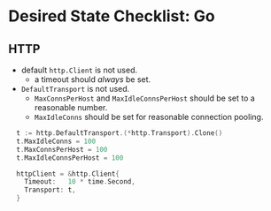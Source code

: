 # Desired State Checklist: Go

## HTTP

* default `http.Client` is not used.
  * a timeout should *always* be set.
* `DefaultTransport` is not used.
  * `MaxConnsPerHost` and `MaxIdleConnsPerHost` should be set to a reasonable number.
  * `MaxIdleConns` should be set for reasonable connection pooling.

```go
  t := http.DefaultTransport.(*http.Transport).Clone()
  t.MaxIdleConns = 100
  t.MaxConnsPerHost = 100
  t.MaxIdleConnsPerHost = 100

  httpClient = &http.Client{
    Timeout:   10 * time.Second,
    Transport: t,
  }
```
